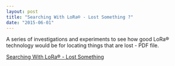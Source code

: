 ```yaml
---
layout: post
title: "Searching With LoRa® - Lost Something ?"
date: "2015-06-01"
---
```


A series of investigations and experiments to see how good LoRa® technology would be for locating things that are lost - PDF file.

[Searching With LoRa® - Lost Something](https://github.com/StuartsProjects/Test-Reports/blob/master/Searching%20With%20LoRa®%20-%20Lost%20Something%20-%20June%202015.doc)